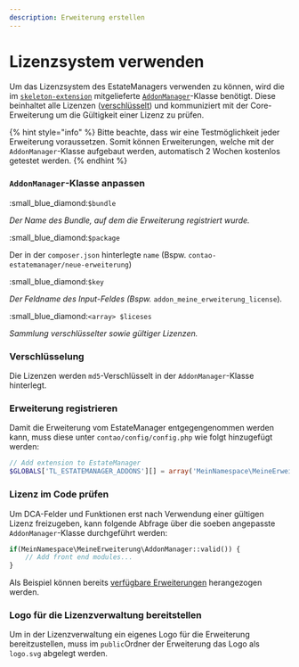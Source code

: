 ```yaml
---
description: Erweiterung erstellen
---
```


# Lizenzsystem verwenden

Um das Lizenzsystem des EstateManagers verwenden zu können, wird die im [`skeleton-extension`](https://github.com/contao-estatemanager/skeleton-extension) mitgelieferte [`AddonManager`](https://github.com/contao-estatemanager/skeleton-extension/blob/master/src/Resources/contao/classes/AddonManager.php)-Klasse benötigt. Diese beinhaltet alle Lizenzen ([verschlüsselt](lizenzsystem-verwenden.md#verschluesselung)) und kommuniziert mit der Core-Erweiterung um die Gültigkeit einer Lizenz zu prüfen.

{% hint style="info" %}
Bitte beachte, dass wir eine Testmöglichkeit jeder Erweiterung voraussetzen. Somit können Erweiterungen, welche mit der `AddonManager`-Klasse aufgebaut werden, automatisch 2 Wochen kostenlos getestet werden.
{% endhint %}

### `AddonManager`-Klasse anpassen

:small\_blue\_diamond:`$bundle`

_Der Name des Bundle, auf dem die Erweiterung registriert wurde._&#x20;

:small\_blue\_diamond:`$package`

Der in der `composer.json` hinterlegte `name` (Bspw. `contao-estatemanager/neue-erweiterung`)

:small\_blue\_diamond:`$key`

_Der Feldname des Input-Feldes (Bspw._ `addon_meine_erweiterung_license`)_._

:small\_blue\_diamond:`<array> $liceses`

_Sammlung verschlüsselter sowie gültiger Lizenzen._

### Verschlüsselung

Die Lizenzen werden `md5`-Verschlüsselt in der `AddonManager`-Klasse hinterlegt.

### Erweiterung registrieren

Damit die Erweiterung vom EstateManager entgegengenommen werden kann, muss diese unter `contao/config/config.php` wie folgt hinzugefügt werden:

```php
// Add extension to EstateManager
$GLOBALS['TL_ESTATEMANAGER_ADDONS'][] = array('MeinNamespace\MeineErweiterung', 'AddonManager');
```

### Lizenz im Code prüfen

Um DCA-Felder und Funktionen erst nach Verwendung einer gültigen Lizenz freizugeben, kann folgende Abfrage über die soeben angepasste `AddonManager`-Klasse durchgeführt werden:

```php
if(MeinNamespace\MeineErweiterung\AddonManager::valid()) {
    // Add front end modules...
}
```

Als Beispiel können bereits [verfügbare Erweiterungen](https://github.com/contao-estatemanager) herangezogen werden.

### Logo für die Lizenzverwaltung bereitstellen

Um in der Lizenzverwaltung ein eigenes Logo für die Erweiterung bereitzustellen, muss im `public`Ordner der Erweiterung das Logo als `logo.svg` abgelegt werden.
